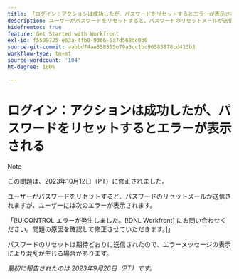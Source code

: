 ```yaml
---
title: 「ログイン：アクションは成功したが、パスワードをリセットするとエラーが表示される」
description: ユーザーがパスワードをリセットすると、パスワードのリセットメールが送信されますが、ユーザーにはエラーが表示されます。
hidefromtoc: true
feature: Get Started with Workfront
exl-id: f5509725-e63a-4fb0-9366-5a7d568dc0b0
source-git-commit: aabbd74ae558555e79a3cc1bc96583878cd413b3
workflow-type: tm+mt
source-wordcount: '104'
ht-degree: 100%

---
```


# ログイン：アクションは成功したが、パスワードをリセットするとエラーが表示される

>[!NOTE]
>
>この問題は、2023年10月12日（PT）に修正されました。

ユーザーがパスワードをリセットすると、パスワードのリセットメールが送信されますが、ユーザーには次のエラーが表示されます。

「[!UICONTROL エラーが発生しました。[!DNL Workfront] にお問い合わせください。問題の原因を確認して修正させていただきます。]」

パスワードのリセットは期待どおりに送信されたので、エラーメッセージの表示により混乱が生じる場合があります。

_最初に報告されたのは 2023年9月26日（PT）です。_

